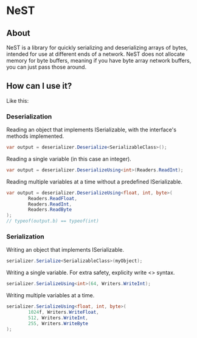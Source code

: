 # NeST

## About
NeST is a library for quickly serializing and deserializing arrays of bytes, intended for use at different ends of a network. NeST does not allocate memory for byte buffers, meaning if you have byte array network buffers, you can just pass those around.

## How can I use it?

Like this:

### Deserialization

Reading an object that implements ISerializable, with the interface's methods implemented.
```cs
var output = deserializer.Deserialize<SerializableClass>();
```

Reading a single variable (in this case an integer).
```cs
var output = deserializer.DeserializeUsing<int>(Readers.ReadInt);
```

Reading multiple variables at a time without a predefined ISerializable.
```cs
var output = deserializer.DeserializeUsing<float, int, byte>(
        Readers.ReadFloat,
        Readers.ReadInt,
        Readers.ReadByte
);
// typeof(output.b) == typeof(int)
```

### Serialization

Writing an object that implements ISerializable.
```cs
serializer.Serialize<SerializableClass>(myObject);
```

Writing a single variable. For extra safety, explicity write <> syntax.
```cs
serializer.SerializeUsing<int>(64, Writers.WriteInt);
```

Writing multiple variables at a time.
```cs
serializer.SerializeUsing<float, int, byte>(
        1024f, Writers.WriteFloat,
        512, Writers.WriteInt,
        255, Writers.WriteByte
);
```



